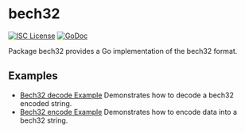 bech32
==========

[![ISC License](http://img.shields.io/badge/license-ISC-blue.svg)](https://choosealicense.com/licenses/isc/)
[![GoDoc](https://godoc.org/github.com/ouncenet/ounced/util/bech32?status.png)](http://godoc.org/github.com/ouncenet/ounced/util/bech32)

Package bech32 provides a Go implementation of the bech32 format.

## Examples

* [Bech32 decode Example](http://godoc.org/github.com/ouncenet/ounced/util/bech32#example-Bech32Decode)
  Demonstrates how to decode a bech32 encoded string.
* [Bech32 encode Example](http://godoc.org/github.com/ouncenet/ounced/util/bech32#example-BechEncode)
  Demonstrates how to encode data into a bech32 string.

